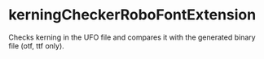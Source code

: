 # kerningCheckerRoboFontExtension
Checks kerning in the UFO file and compares it with the generated binary file (otf, ttf only).
